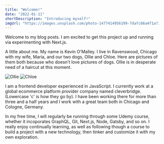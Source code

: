 ```yaml
---
title: "Welcome!"
date: "2022-01-11"
shortDescription: "Introducing myself!"
imgUrl: "https://images.unsplash.com/photo-1477414956199-7dafc86a4f1a?ixlib=rb-1.2.1&ixid=MnwxMjA3fDB8MHxwaG90by1wYWdlfHx8fGVufDB8fHx8&auto=format&fit=crop&w=2370&q=80"
---
```


Welcome to my blog posts. I am excited to get this project up and running via experimenting with Next.js.

A little about me. My name is Kevin O'Malley. I live in Ravenswood, Chicago with my wife, Maria, and our two dogs, Ollie and Chloe. Here are pictures of them both because who doesn't love pictures of dogs. Ollie is in desperate need of a haircut at this moment.

![Ollie](/static/Ollie.JPG)
![Chloe](/static/Chloe.JPG)

I am a frontend developer experienced in JavaScript. I currently work at a global ecommerce platform provider company named cleverbridge. (Lowercase 'c' is how they go by). I have been working there for more than three and a half years and I work with a great team both in Chicago and Cologne, Germany.

In my free time, I will regularly be running through some Udemy course, whether it incoporates GraphQL, Git, Next.js, Node, Gatsby, and so on. I really enjoy continually learning, as well as following though a course to build a project with a new technology, then tinker and customize it with my own exploration.
